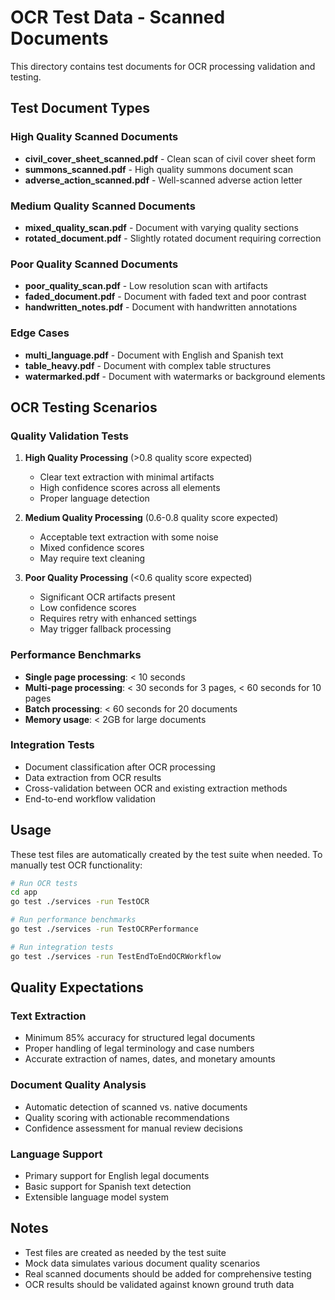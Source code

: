 # OCR Test Data - Scanned Documents

This directory contains test documents for OCR processing validation and testing.

## Test Document Types

### High Quality Scanned Documents
- **civil_cover_sheet_scanned.pdf** - Clean scan of civil cover sheet form
- **summons_scanned.pdf** - High quality summons document scan
- **adverse_action_scanned.pdf** - Well-scanned adverse action letter

### Medium Quality Scanned Documents  
- **mixed_quality_scan.pdf** - Document with varying quality sections
- **rotated_document.pdf** - Slightly rotated document requiring correction

### Poor Quality Scanned Documents
- **poor_quality_scan.pdf** - Low resolution scan with artifacts
- **faded_document.pdf** - Document with faded text and poor contrast
- **handwritten_notes.pdf** - Document with handwritten annotations

### Edge Cases
- **multi_language.pdf** - Document with English and Spanish text
- **table_heavy.pdf** - Document with complex table structures
- **watermarked.pdf** - Document with watermarks or background elements

## OCR Testing Scenarios

### Quality Validation Tests
1. **High Quality Processing** (>0.8 quality score expected)
   - Clear text extraction with minimal artifacts
   - High confidence scores across all elements
   - Proper language detection

2. **Medium Quality Processing** (0.6-0.8 quality score expected)
   - Acceptable text extraction with some noise
   - Mixed confidence scores
   - May require text cleaning

3. **Poor Quality Processing** (<0.6 quality score expected)
   - Significant OCR artifacts present
   - Low confidence scores
   - Requires retry with enhanced settings
   - May trigger fallback processing

### Performance Benchmarks
- **Single page processing**: < 10 seconds
- **Multi-page processing**: < 30 seconds for 3 pages, < 60 seconds for 10 pages
- **Batch processing**: < 60 seconds for 20 documents
- **Memory usage**: < 2GB for large documents

### Integration Tests
- Document classification after OCR processing
- Data extraction from OCR results
- Cross-validation between OCR and existing extraction methods
- End-to-end workflow validation

## Usage

These test files are automatically created by the test suite when needed. To manually test OCR functionality:

```bash
# Run OCR tests
cd app
go test ./services -run TestOCR

# Run performance benchmarks  
go test ./services -run TestOCRPerformance

# Run integration tests
go test ./services -run TestEndToEndOCRWorkflow
```

## Quality Expectations

### Text Extraction
- Minimum 85% accuracy for structured legal documents
- Proper handling of legal terminology and case numbers
- Accurate extraction of names, dates, and monetary amounts

### Document Quality Analysis
- Automatic detection of scanned vs. native documents
- Quality scoring with actionable recommendations
- Confidence assessment for manual review decisions

### Language Support
- Primary support for English legal documents
- Basic support for Spanish text detection
- Extensible language model system

## Notes

- Test files are created as needed by the test suite
- Mock data simulates various document quality scenarios
- Real scanned documents should be added for comprehensive testing
- OCR results should be validated against known ground truth data